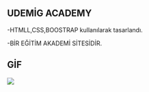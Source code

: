 ## UDEMİG ACADEMY

-HTMLL,CSS,BOOSTRAP kullanılarak tasarlandı.

-BİR EĞİTİM AKADEMİ SİTESİDİR.

## GİF

<img src= "SCREEN (2).gif">
